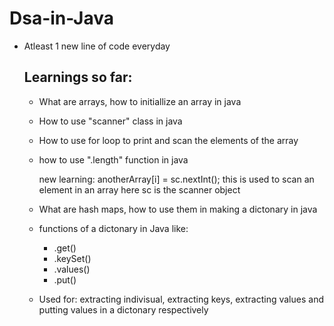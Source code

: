 # Dsa-in-Java     
- Atleast 1 new line of code everyday

  ## Learnings so far:
    - What are arrays, how to initiallize an array in java
    - How to use "scanner" class in java
    - How to use for loop to print and scan the elements of the array
    - how to use ".length" function in java
      
      new learning: anotherArray[i] = sc.nextInt();
      this is used to scan an element in an array here sc is the scanner
       object


    - What are hash maps, how to use them in making a dictonary in java     
    - functions of a dictonary in Java like:     
      - .get()     
      - .keySet()     
      - .values()     
      - .put()     
    - Used for: extracting indivisual, extracting keys, extracting values and putting values in a dictonary respectively